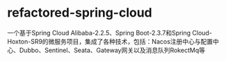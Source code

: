 # refactored-spring-cloud
一个基于Spring Cloud Alibaba-2.2.5、Spring Boot-2.3.7和Spring Cloud-Hoxton-SR9的微服务项目，集成了各种技术，包括：Nacos注册中心与配置中心、Dubbo、Sentinel、Seata、Gateway网关以及消息队列RokectMq等

